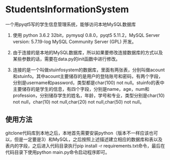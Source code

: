 # StudentsInformationSystem

一个用pyqt5写的学生信息管理系统，能够访问本地MySQL数据库

1. 使用 python 3.6.2 32bit，pymysql 0.8.0，pyqt5 5.11.2，MySQL Server version: 5.7.19-log MySQL Community Server (GPL) 开发。

2. 由于连接的是本地的MySQL数据库，所以如果要修改连接数据库的方式以及某些参数的话，需要在data.py的init函数中进行修改。

3. 连接的是一个叫做stuinfosystem的数据库，里面有两张表，分别叫做acount和stuinfo。其中acount主要储存的是用户的登陆账号和密码，有两个字段，分别是username和password，类型都是char(100) not null。stuinfo的表中主要储存的是学生的信息，有四个字段，分别是name，age，num和profession，分别储存学生的姓名，年龄，学号和专业，类型分别是char(10) not null，char(10) not null,char(20) not null,char(50) not null。

## 使用方法

gitclone代码库到本地之后，本地首先需要安装python（版本不一样应该也可以，但是一定要是3）和MySQL，之后按照上述描述建立相应的数据库和表以及表内的字段，之后进入代码目录执行pip install -r requirements.txt命令，最后在代码目录下使用python main.py命令启动程序即可。